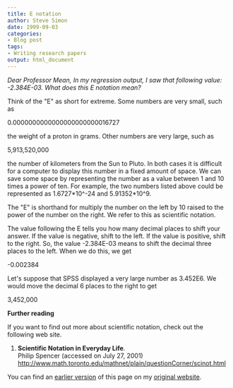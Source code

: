```yaml
---
title: E notation
author: Steve Simon
date: 1999-09-03
categories:
- Blog post
tags:
- Writing research papers
output: html_document
---
```

*Dear Professor Mean, In my regression output, I saw that following
value: -2.384E-03. What does this E notation mean?*

Think of the \"E\" as short for extreme. Some numbers are very small,
such as

0.0000000000000000000000016727

the weight of a proton in grams. Other numbers are very large, such as

5,913,520,000

the number of kilometers from the Sun to Pluto. In both cases it is
difficult for a computer to display this number in a fixed amount of
space. We can save some space by representing the number as a value
between 1 and 10 times a power of ten. For example, the two numbers
listed above could be represented as 1.6727\*10\^-24 and 5.91352\*10\^9.

The \"E\" is shorthand for multiply the number on the left by 10 raised
to the power of the number on the right. We refer to this as scientific
notation.

The value following the E tells you how many decimal places to shift
your answer. If the value is negative, shift to the left. If the value
is positive, shift to the right. So, the value -2.384E-03 means to shift
the decimal three places to the left. When we do this, we get

-0.002384

Let\'s suppose that SPSS displayed a very large number as 3.452E6. We
would move the decimal 6 places to the right to get

3,452,000

**Further reading**

If you want to find out more about scientific notation, check out the
following web site.

1.  **Scientific Notation in Everyday Life**.\
    Philip Spencer (accessed on July 27, 2001)\
    <http://www.math.toronto.edu/mathnet/plain/questionCorner/scinot.html>

You can find an [earlier version](http://www.pmean.com/99/enotation.html) of this page on my [original website](http://www.pmean.com/original_site.html).
